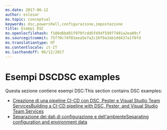```yaml
---
ms.date: 2017-06-12
author: eslesar
ms.topic: conceptual
keywords: dsc,powershell,configurazione,impostazione
title: Esempi DSC
ms.openlocfilehash: f106d6bd01f979fcdd5fd94f59977491a2ea09cf
ms.sourcegitcommit: 75f70c7df01eea5e7a2c16f9a3ab1dd437a1f8fd
ms.translationtype: HT
ms.contentlocale: it-IT
ms.lasthandoff: 06/12/2017
---
```

# <a name="dsc-examples"></a><span data-ttu-id="5b030-103">Esempi DSC</span><span class="sxs-lookup"><span data-stu-id="5b030-103">DSC examples</span></span>

<span data-ttu-id="5b030-104">Questa sezione contiene esempi DSC:</span><span class="sxs-lookup"><span data-stu-id="5b030-104">This section contains DSC examples:</span></span>

- [<span data-ttu-id="5b030-105">Creazione di una pipeline CI-CD con DSC, Pester e Visual Studio Team Services</span><span class="sxs-lookup"><span data-stu-id="5b030-105">Building a CI-CD pipeline with DSC, Pester, and Visual Studio Team Services</span></span>](dscCiCd.md)
- [<span data-ttu-id="5b030-106">Separazione dei dati di configurazione e dell'ambiente</span><span class="sxs-lookup"><span data-stu-id="5b030-106">Separating configuration and environment data</span></span>](separatingEnvData.md)

